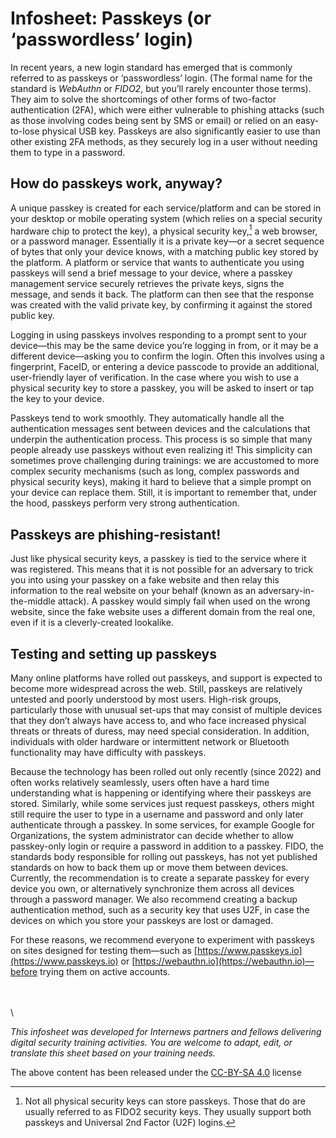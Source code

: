 # Infosheet: Passkeys (or ‘passwordless’ login)

In recent years, a new login standard has emerged that is commonly referred to as passkeys or ‘passwordless’ login. (The formal name for the standard is *WebAuthn* or *FIDO2*, but you’ll rarely encounter those terms). They aim to solve the shortcomings of other forms of two-factor authentication (2FA), which were either vulnerable to phishing attacks (such as those involving codes being sent by SMS or email) or relied on an easy-to-lose physical USB key. Passkeys are also significantly easier to use than other existing 2FA methods, as they securely log in a user without needing them to type in a password.

## How do passkeys work, anyway?

A unique passkey is created for each service/platform and can be stored in your desktop or mobile operating system (which relies on a special security hardware chip to protect the key), a physical security key,[^1] a web browser, or a password manager. Essentially it is a private key—or a secret sequence of bytes that only your device knows, with a matching public key stored by the platform. A platform or service that wants to authenticate you using passkeys will send a brief message to your device, where a passkey management service securely retrieves the private keys, signs the message, and sends it back. The platform can then see that the response was created with the valid private key, by confirming it against the stored public key.

Logging in using passkeys involves responding to a prompt sent to your device—this may be the same device you’re logging in from, or it may be a different device—asking you to confirm the login. Often this involves using a fingerprint, FaceID, or entering a device passcode to provide an additional, user-friendly layer of verification. In the case where you wish to use a physical security key to store a passkey, you will be asked to insert or tap the key to your device.

Passkeys tend to work smoothly. They automatically handle all the authentication messages sent between devices and the calculations that underpin the authentication process. This process is so simple that many people already use passkeys without even realizing it! This simplicity can sometimes prove challenging during trainings: we are accustomed to more complex security mechanisms (such as long, complex passwords and physical security keys), making it hard to believe that a simple prompt on your device can replace them. Still, it is important to remember that, under the hood, passkeys perform very strong authentication.

## Passkeys are phishing-resistant!

Just like physical security keys, a passkey is tied to the service where it was registered. This means that it is not possible for an adversary to trick you into using your passkey on a fake website and then relay this information to the real website on your behalf (known as an adversary-in-the-middle attack). A passkey would simply fail when used on the wrong website, since the fake website uses a different domain from the real one, even if it is a cleverly-created lookalike.

## Testing and setting up passkeys

Many online platforms have rolled out passkeys, and support is expected to become more widespread across the web. Still, passkeys are relatively untested and poorly understood by most users. High-risk groups, particularly those with unusual set-ups that may consist of multiple devices that they don’t always have access to, and who face increased physical threats or threats of duress, may need special consideration. In addition, individuals with older hardware or intermittent network or Bluetooth functionality may have difficulty with passkeys.

Because the technology has been rolled out only recently (since 2022) and often works relatively seamlessly, users often have a hard time understanding what is happening or identifying where their passkeys are stored.
Similarly, while some services just request passkeys, others might still require the user to type in a username and password and only later authenticate through a passkey. In some services, for example Google for Organizations, the system administrator can decide whether to allow passkey-only login or require a password in addition to a passkey.
FIDO, the standards body responsible for rolling out passkeys, has not yet published standards on how to back them up or move them between devices. Currently, the recommendation is to create a separate passkey for every device you own, or alternatively synchronize them across all devices through a password manager. We also recommend creating a backup authentication method, such as a security key that uses U2F, in case the devices on which you store your passkeys are lost or damaged.

For these reasons, we recommend everyone to experiment with passkeys on sites designed for testing them—such as [https://www.passkeys.io](https://www.passkeys.io) or [https://webauthn.io](https://webauthn.io)—before trying them on active accounts.

\
\
\

*This infosheet was developed for Internews partners and fellows delivering digital security training activities. You are welcome to adapt, edit, or translate this sheet based on your training needs.*

[^1]: Not all physical security keys can store passkeys. Those that do are usually referred to as FIDO2 security keys. They usually support both passkeys and Universal 2nd Factor (U2F) logins.

The above content has been released under the [CC-BY-SA 4.0](https://creativecommons.org/licenses/by-sa/4.0/) license

